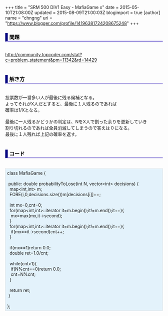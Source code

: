 +++
title = "SRM 500 DIV1 Easy - MafiaGame x"
date = 2015-05-10T21:08:00Z
updated = 2015-08-09T21:00:03Z
blogimport = true 
[author]
	name = "chngng"
	uri = "https://www.blogger.com/profile/14196381724208675248"
+++

<div dir="ltr" style="text-align: left;" trbidi="on"><h3 style="border-bottom: 2px solid slateblue; border-left: 8px solid navy; color: black; padding: 0px 0px 1px 5px;">問題 <br /></h3><br /><a href="http://community.topcoder.com/stat?c=problem_statement&amp;pm=11342&amp;rd=14429" target="_blank">http://community.topcoder.com/stat?c=problem_statement&amp;pm=11342&amp;rd=14429</a><br /><br /><h3 style="border-bottom: 2px solid slateblue; border-left: 8px solid navy; color: black; padding: 0px 0px 1px 5px;">解き方 </h3><br />投票数が一番多い人が最後に残る候補となる。<br />よってそれがX人だとすると、最後に１人残るのであれば<br />確率は1/Xとなる。<br /><br />最後に一人残るかどうかの判定は、NをX人で割った余りを更新していき<br />割り切れるのであれば全員消滅してしまうので答えは０になる。<br />最後に１人残れば上記の確率を返す。<br /><br /><h3 style="border-bottom: 2px solid slateblue; border-left: 8px solid navy; color: black; padding: 0px 0px 1px 5px;">コード </h3><br /><div style="background-color: #e3f2fb; border: 1px dotted #CCCCCC; padding: 5px;">class MafiaGame {<br /><br /><span class="Apple-tab-span" style="white-space: pre;"> </span>public: double probabilityToLose(int N, vector&lt;int&gt; decisions) {<br /><span class="Apple-tab-span" style="white-space: pre;">  </span>map&lt;int,int&gt; m;<br /><span class="Apple-tab-span" style="white-space: pre;">  </span>FORE(i,0,decisions.size())m[decisions[i]]++;<br /><br /><span class="Apple-tab-span" style="white-space: pre;">  </span>int mx=0,cnt=0;<br /><span class="Apple-tab-span" style="white-space: pre;">  </span>for(map&lt;int,int&gt;::iterator it=m.begin();it!=m.end();it++){<br /><span class="Apple-tab-span" style="white-space: pre;">   </span>mx=max(mx,it-&gt;second);<br /><span class="Apple-tab-span" style="white-space: pre;">  </span>}<br /><span class="Apple-tab-span" style="white-space: pre;">  </span>for(map&lt;int,int&gt;::iterator it=m.begin();it!=m.end();it++){<br /><span class="Apple-tab-span" style="white-space: pre;">   </span>if(mx==it-&gt;second)cnt++;<br /><span class="Apple-tab-span" style="white-space: pre;">  </span>}<br /><br /><span class="Apple-tab-span" style="white-space: pre;">  </span>if(mx==1)return 0.0;<br /><span class="Apple-tab-span" style="white-space: pre;">  </span>double ret=1.0/cnt;<br /><br /><span class="Apple-tab-span" style="white-space: pre;">  </span>while(cnt&gt;1){<br /><span class="Apple-tab-span" style="white-space: pre;">   </span>if(N%cnt==0)return 0.0;<br /><span class="Apple-tab-span" style="white-space: pre;">   </span>cnt=N%cnt;<br /><span class="Apple-tab-span" style="white-space: pre;">  </span>}<br /><br /><span class="Apple-tab-span" style="white-space: pre;">  </span>return ret;<br /><span class="Apple-tab-span" style="white-space: pre;"> </span>}<br /><br />};</div></div>
